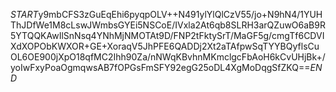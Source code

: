 $START$y9mbCFS3zGuEqEhi6pyqpOLV++N491ylYlQlCzV55/jo+N9hN4/1YUHThJDfWe1M8cLswJWmbsGYEi5NSCoE/IVxla2At6qb8SLRH3arQZuwO6aB9R5YTQQKAwIlSnNsq4YNhMjNMOTAt9D/FNP2tFktySrT/MaGF5g/cmgTf6CDVIXdXOPObKWXOR+GE+XoraqV5JhPFE6QADDj2Xt2aTAfpwSqTYYBQyflsCuOL6OE900jXpO18qfMC2Ihh90Za/nNWqKBvhnMKmclgcFbAoH6kCvUHjBk+/yoIwFxyPoaOgmqwsAB7fOPGsFmSFY92egG25oDL4XgMoDqgSfZKQ==$END$